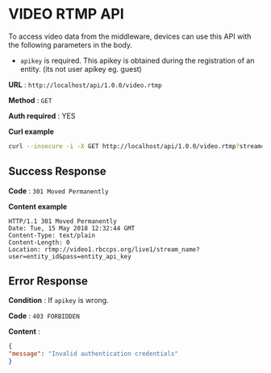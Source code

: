 # VIDEO RTMP API

To access video data from the middleware, devices can use this API with the following parameters in the body.

* `apikey` is required. This apikey is obtained during the registration of an entity. (its not user apikey eg. guest)

**URL** : `http://localhost/api/1.0.0/video.rtmp`

**Method** : `GET`

**Auth required** : YES

**Curl example**

```bash
curl --insecure -i -X GET http://localhost/api/1.0.0/video.rtmp?stream=stream_name&id=entityid&apikey=entity_api_key

```

## Success Response

**Code** : `301 Moved Permanently`

**Content example**

```
HTTP/1.1 301 Moved Permanently
Date: Tue, 15 May 2018 12:32:44 GMT
Content-Type: text/plain
Content-Length: 0
Location: rtmp://video1.rbccps.org/live1/stream_name?user=entity_id&pass=entity_api_key
```

## Error Response

**Condition** : If `apikey` is wrong.

**Code** : `403 FORBIDDEN`

**Content** :

```json
{
"message": "Invalid authentication credentials"
}
```
